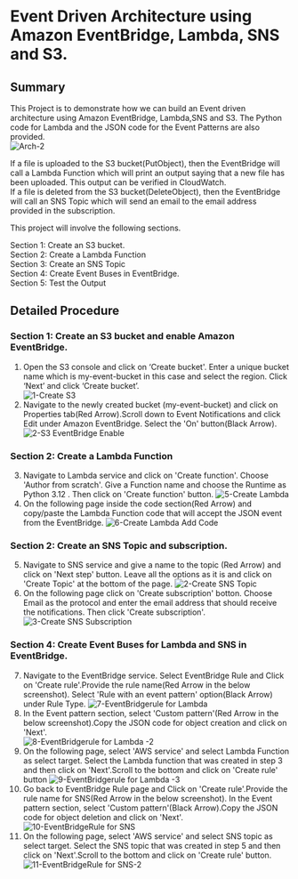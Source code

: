 # Event Driven Architecture using Amazon EventBridge, Lambda, SNS and S3.  
## Summary
This Project is to demonstrate how we can build an Event driven architecture using Amazon EventBridge, Lambda,SNS and S3. The Python code for Lambda and the JSON code for the Event Patterns are also provided.  
![Arch-2](https://github.com/vmk81/Event-Driven-Project/assets/157844406/950b09ae-cf91-40b2-a061-42dc821b3624)  

If a file is uploaded to the S3 bucket(PutObject), then the EventBridge will call a Lambda Function which will print an output saying that a new file has been uploaded. This output can be verified in CloudWatch.  
If a file is deleted from the S3 bucket(DeleteObject), then the EventBridge will call an SNS Topic which will send an email to the email address provided in the subscription.

This project will involve the following sections.  

Section 1: Create an S3 bucket.  
Section 2: Create a Lambda Function  
Section 3: Create an SNS Topic  
Section 4: Create Event Buses in EventBridge.  
Section 5: Test the Output  

## Detailed Procedure
### Section 1: Create an S3 bucket and enable Amazon EventBridge.
1. Open the S3 console and click on ‘Create bucket'. Enter a unique bucket name which is my-event-bucket in this case and select the region. Click ‘Next’ and click ‘Create bucket’.  
![1-Create S3](https://github.com/vmk81/Event-Driven-Project/assets/157844406/9d960260-a63d-4e29-858f-8df263f8c272)
2. Navigate to the newly created bucket (my-event-bucket) and click on Properties tab(Red Arrow).Scroll down to Event Notifications and click Edit under Amazon EventBridge. Select the 'On' button(Black Arrow).
![2-S3 EventBridge Enable](https://github.com/vmk81/Event-Driven-Project/assets/157844406/3c36636c-2ff7-41e3-a40a-20d21f1734b3)  

### Section 2: Create a Lambda Function
3. Navigate to Lambda service and click on 'Create function'. Choose 'Author from scratch'. Give a Function name and choose the Runtime as Python 3.12 . Then click on 'Create function' button. 
![5-Create Lambda](https://github.com/vmk81/Event-Driven-Project/assets/157844406/02fa9474-ae9a-4625-a211-9ee00dae376d)  
4. On the following page inside the code section(Red Arrow) and copy/paste the Lambda Function code that will accept the JSON event from the EventBridge.
![6-Create Lambda Add Code](https://github.com/vmk81/Event-Driven-Project/assets/157844406/993c8af2-e6c3-4a10-a62c-0df2547400d3)

### Section 2: Create an SNS Topic and subscription. 
5. Navigate to SNS service and give a name to the topic (Red Arrow) and click on 'Next step' button. Leave all the options as it is and click on 'Create Topic' at the bottom of the page. 
![2-Create SNS Topic](https://github.com/vmk81/Event-Driven-Project/assets/157844406/1a141df0-6a5a-419b-884f-5b30e656356a)
6. On the following page click on 'Create subscription' botton. Choose Email as the protocol and enter the email address that should receive the notifications. Then click 'Create subscription'.
![3-Create SNS Subscription](https://github.com/vmk81/Event-Driven-Project/assets/157844406/0dc3d88e-d88b-4e92-89d6-a93d9a21b09a)

### Section 4: Create Event Buses for Lambda and SNS in EventBridge.  
7. Navigate to the EventBridge service. Select EventBridge Rule and Click on 'Create rule'.Provide the rule name(Red Arrow in the below screenshot). Select 'Rule with an event pattern' option(Black Arrow) under Rule Type.
![7-EventBridgerule for Lambda](https://github.com/vmk81/Event-Driven-Project/assets/157844406/2d0f734b-c8d5-46c3-b3d1-26575e0d1bd1)
8. In the Event pattern section, select 'Custom pattern'(Red Arrow in the below screenshot).Copy the JSON code for object creation and click on 'Next'.  
![8-EventBridgerule for Lambda -2](https://github.com/vmk81/Event-Driven-Project/assets/157844406/d6df9243-98bf-404e-8193-7d0b807537be)
9. On the following page, select 'AWS service' and select Lambda Function as select target. Select the Lambda function that was created in step 3 and then click on 'Next'.Scroll to the bottom and click on 'Create rule' button
![9-EventBridgerule for Lambda -3](https://github.com/vmk81/Event-Driven-Project/assets/157844406/7a93d2b1-3872-4e84-a9dc-917dfe9f1215)
10. Go back to EventBridge Rule page and Click on 'Create rule'.Provide the rule name for SNS(Red Arrow in the below screenshot). In the Event pattern section, select 'Custom pattern'(Black Arrow).Copy the JSON code for object deletion and click on 'Next'.
![10-EventBridgeRule for SNS](https://github.com/vmk81/Event-Driven-Project/assets/157844406/44125be8-dc88-4348-9829-00daaa40c437)  
11. On the following page, select 'AWS service' and select SNS topic as select target. Select the SNS topic that was created in step 5 and then click on 'Next'.Scroll to the bottom and click on 'Create rule' button.  
![11-EventBridgeRule for SNS-2](https://github.com/vmk81/Event-Driven-Project/assets/157844406/d6c24d2f-698a-4dc4-b8e4-eabf19aa76e1)

  


